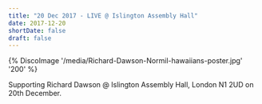 ```yaml
---
title: "20 Dec 2017 - LIVE @ Islington Assembly Hall"
date: 2017-12-20
shortDate: false
draft: false
---
```


{% DiscoImage '/media/Richard-Dawson-Normil-hawaiians-poster.jpg' '200' %}

Supporting Richard Dawson @ Islington Assembly Hall, London N1 2UD on 20th December.
